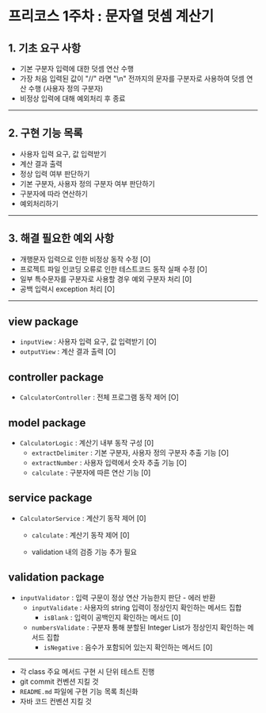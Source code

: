# 프리코스 1주차 : 문자열 덧셈 계산기

## 1. 기초 요구 사항

- 기본 구분자 입력에 대한 덧셈 연산 수행
- 가장 처음 입력된 값이 "//" 라면 "\n" 전까지의 문자를 구분자로 사용하여 덧셈 연산 수행 (사용자 정의 구분자)
- 비정상 입력에 대해 예외처리 후 종료

---

## 2. 구현 기능 목록

- 사용자 입력 요구, 값 입력받기
- 계산 결과 출력
- 정상 입력 여부 판단하기
- 기본 구분자, 사용자 정의 구분자 여부 판단하기
- 구분자에 따라 연산하기
- 예외처리하기

---

## 3. 해결 필요한 예외 사항

- 개행문자 입력으로 인한 비정상 동작 수정 [O]
- 프로젝트 파일 인코딩 오류로 인한 테스트코드 동작 실패 수정 [O]
- 일부 특수문자를 구분자로 사용할 경우 예외 구분자 처리 [0]
- 공백 입력시 exception 처리 [O]

---

## view package

- `inputView` : 사용자 입력 요구, 값 입력받기 [O]
- `outputView` : 계산 결과 출력 [O]

## controller package

- `CalculatorController` : 전체 프로그램 동작 제어 [O]

## model package

- `CalculatorLogic` : 계산기 내부 동작 구성 [0]
    - `extractDelimiter` : 기본 구분자, 사용자 정의 구분자 추출 기능 [O]
    - `extractNumber` : 사용자 입력에서 숫자 추출 기능 [O]
    - `calculate` : 구분자에 따른 연산 기능 [0]

## service package

- `CalculatorService` : 계산기 동작 제어 [0]
    - `calculate` : 계산기 동작 제어 [0]
    
    - validation 내의 검증 기능 추가 필요

## validation package

- `inputValidator` : 입력 구문이 정상 연산 가능한지 판단 - 에러 반환
  - `inputValidate` : 사용자의 string 입력이 정상인지 확인하는 메서드 집합
    - `isBlank` : 입력이 공백인지 확인하는 메서드 [0]
  - `numbersValidate` : 구분자 통해 분할된 Integer List가 정상인지 확인하는 메서드 집합
    -  `isNegative` : 음수가 포함되어 있는지 확인하는 메서드 [0]

---

- 각 class 주요 메서드 구현 시 단위 테스트 진행
- git commit 컨벤션 지킬 것
- `README.md` 파일에 구현 기능 목록 최신화
- 자바 코드 컨벤션 지킬 것
